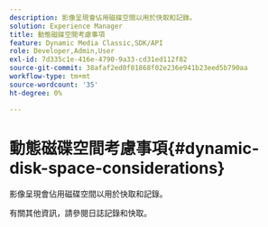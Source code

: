 ```yaml
---
description: 影像呈現會佔用磁碟空間以用於快取和記錄。
solution: Experience Manager
title: 動態磁碟空間考慮事項
feature: Dynamic Media Classic,SDK/API
role: Developer,Admin,User
exl-id: 7d335c1e-416e-4790-9a33-cd31ed112f82
source-git-commit: 38afaf2ed0f01868f02e236e941b23eed5b790aa
workflow-type: tm+mt
source-wordcount: '35'
ht-degree: 0%

---
```


# 動態磁碟空間考慮事項{#dynamic-disk-space-considerations}

影像呈現會佔用磁碟空間以用於快取和記錄。

有關其他資訊，請參閱日誌記錄和快取。
